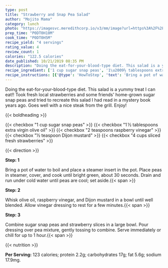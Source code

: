 ```yaml
---
type: post
title: "Strawberry and Snap Pea Salad"
author: "Mojito Mama"
category: lunch
photo: "https://imagesvc.meredithcorp.io/v3/mm/image?url=https%3A%2F%2Fimages.media-allrecipes.com%2Fuserphotos%2F7107180.jpg"
prep_time: "P0DT0H10M"
cook_time: "P0DT0H5M"
recipe_yield: "4 servings"
rating_value: 4
review_count: 1
calories: "122.5 calories"
date_published: 10/21/2019 08:35 PM
description: "Doing the eat-for-your-blood-type diet. This salad is a yummy treat I can eat!! Took fresh local strawberries and some friends' home-grown sugar snap peas and tried to recreate this salad I had read in a mystery book years ago. Goes well with a nice steak from the grill. Enjoy!"
recipe_ingredient: ['1 cup sugar snap peas', '1\u2009½ tablespoons extra virgin olive oil', '2 teaspoons raspberry vinegar', '½ teaspoon Dijon mustard', '4 cups sliced fresh strawberries']
recipe_instructions: [{'@type': 'HowToStep', 'text': 'Bring a pot of water to boil and place a steamer insert in the pot. Place peas in steamer, cover, and cook until bright green, about 30 seconds. Drain and run under cold water until peas are cool; set aside.\n'}, {'@type': 'HowToStep', 'text': 'Whisk olive oil, raspberry vinegar, and Dijon mustard in a bowl until well blended. Allow vinegar dressing to rest for a few minutes.\n'}, {'@type': 'HowToStep', 'text': 'Combine sugar snap peas and strawberry slices in a large bowl. Pour dressing over pea mixture, gently tossing to combine. Serve immediately or chill for up to 1 hour.\n'}]
---
```


Doing the eat-for-your-blood-type diet. This salad is a yummy treat I can eat!! Took fresh local strawberries and some friends' home-grown sugar snap peas and tried to recreate this salad I had read in a mystery book years ago. Goes well with a nice steak from the grill. Enjoy! 

{{< boldheading >}}

{{< checkbox "1 cup sugar snap peas" >}}
{{< checkbox "1 ½ tablespoons extra virgin olive oil" >}}
{{< checkbox "2 teaspoons raspberry vinegar" >}}
{{< checkbox "½ teaspoon Dijon mustard" >}}
{{< checkbox "4 cups sliced fresh strawberries" >}}


{{< direction >}}

**Step: 1**

Bring a pot of water to boil and place a steamer insert in the pot. Place peas in steamer, cover, and cook until bright green, about 30 seconds. Drain and run under cold water until peas are cool; set aside.{{< span >}}

**Step: 2**

Whisk olive oil, raspberry vinegar, and Dijon mustard in a bowl until well blended. Allow vinegar dressing to rest for a few minutes.{{< span >}}

**Step: 3**

Combine sugar snap peas and strawberry slices in a large bowl. Pour dressing over pea mixture, gently tossing to combine. Serve immediately or chill for up to 1 hour.{{< span >}}

{{< nutrition >}}

**Per Serving:** 123 calories; protein 2.2g; carbohydrates 17g; fat 5.6g; sodium 17.9mg.